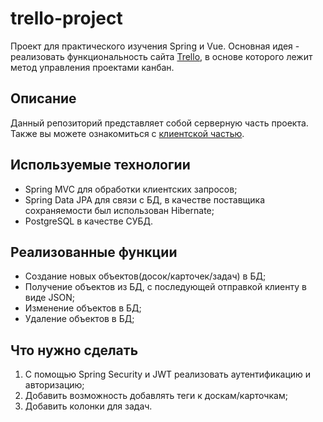 # trello-project
Проект для практического изучения Spring и Vue. Основная идея - реализовать функциональность сайта [Trello](https://trello.com/ru), в основе которого лежит метод управления проектами канбан.

## Описание
Данный репозиторий представляет собой серверную часть проекта. Также вы можете ознакомиться с [клиентской частью](https://github.com/Igor-Larin/trello-project-vue).

## Используемые технологии
- Spring MVC для обработки клиентских запросов;
- Spring Data JPA для связи с БД, в качестве поставщика сохраняемости был использован Hibernate;
- PostgreSQL в качестве СУБД.

## Реализованные функции
- Создание новых объектов(досок/карточек/задач) в БД;
- Получение объектов из БД, с последующей отправкой клиенту в виде JSON;
- Изменение объектов в БД;
- Удаление объектов в БД;

## Что нужно сделать
1. С помощью Spring Security и JWT реализовать аутентификацию и авторизацию;
2. Добавить возможность добавлять теги к доскам/карточкам;
3. Добавить колонки для задач.

